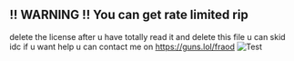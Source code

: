 !! WARNING !!
You can get rate limited rip
------------------------------
delete the license after u have totally read it and delete this file
u can skid idc
if u want help u can contact me on https://guns.lol/fraod
![Test](https://github.com/user-attachments/assets/6dd94345-88fd-4534-b31d-c96278b93902)
